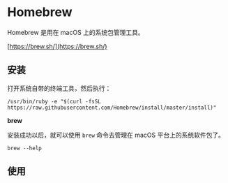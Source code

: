 # Homebrew

Homebrew 是用在 macOS 上的系统包管理工具。

[https://brew.sh/](https://brew.sh/)

## 安装

打开系统自带的终端工具，然后执行：

```
/usr/bin/ruby -e "$(curl -fsSL https://raw.githubusercontent.com/Homebrew/install/master/install)"
```

**brew**

安装成功以后，就可以使用 `brew` 命令去管理在 macOS 平台上的系统软件包了。

```
brew --help
```

## 使用



